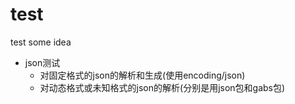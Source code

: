 # test

test some idea

- json测试
  - 对固定格式的json的解析和生成(使用encoding/json)
  - 对动态格式或未知格式的json的解析(分别是用json包和gabs包)
